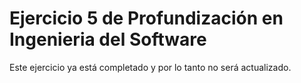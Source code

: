 # Ejercicio 5 de Profundización en Ingenieria del Software

Este ejercicio ya está completado y por lo tanto no será actualizado.
